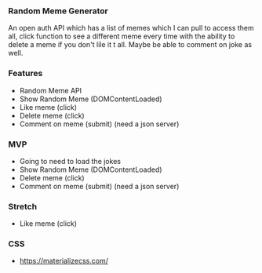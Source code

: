 ### Random Meme Generator

An open auth API which has a list of memes which I can pull to access them all, click function to see a different meme every time with the ability to delete a meme if you don't lile it t all. Maybe be able to comment on joke as well.

### Features
* Random Meme API
* Show Random Meme (DOMContentLoaded)
* Like meme (click)
* Delete meme (click)
* Comment on meme (submit) (need a json server)

### MVP
* Going to need to load the jokes
* Show Random Meme (DOMContentLoaded)
* Delete meme (click)
* Comment on meme (submit) (need a json server)


### Stretch
* Like meme (click)

### CSS
* https://materializecss.com/